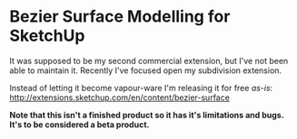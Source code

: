 # Bezier Surface Modelling for SketchUp #

It was supposed to be my second commercial extension, but I've not been able to maintain it. Recently I've focused open my subdivision extension.

Instead of letting it become vapour-ware I'm releasing it for free *as-is*:
http://extensions.sketchup.com/en/content/bezier-surface

**Note that this isn't a finished product so it has it's limitations and bugs. It's to be considered a beta product.**